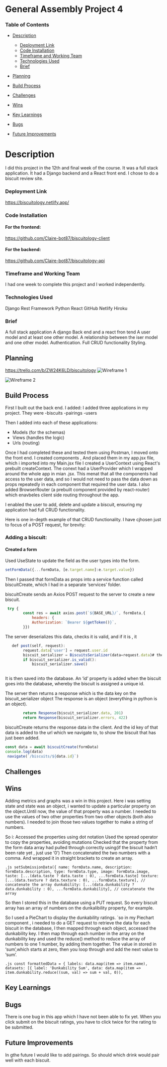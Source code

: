 # General Assembly Project 4

### Table of Contents
* [Description](#description)
    - [Deployment Link](#deployment-link)
    - [Code Installation](#code-installation)
    - [Timeframe and Working Team](#timeframe-and-working-team)
    - [Technologies Used](#technologies-used)
    - [Brief](#brief)
* [Planning](#planning)
 
* [Build Process](#build-process)
  
* [Challenges](#challenges)
* [Wins](#wins)
* [Key Learnings](#key-learnings)
* [Bugs](#bugs)
* [Future Improvements](#future-improvements)

# Description
I did this project in the 12th and final week of the course. It was a full stack application. It had a Django backend and a React front end.  I chose to do a biscuit review site.

### Deployment Link 
https://biscuitology.netlify.app/

### Code Installation


#### For the frontend:
https://github.com/Claire-bot87/biscuitology-client

#### For the backend:
https://github.com/Claire-bot87/biscuitology-api

### Timeframe and Working Team
I had one week to complete this project and I worked independently.


### Technologies Used
Django Rest Framework
Python
React
GitHub
Netlify
Hiroku


### Brief
A full stack application 
A django Back end and a react fron tend
A user model and at least one other model. 
A relationship between the iser model and one other model.
Authentication. 
Full CRUD functionality
Styling.


## Planning
https://trello.com/b/ZW24K6LD/biscuitology
![Wireframe 1](https://res.cloudinary.com/dpv0j8frj/image/upload/v1743422242/Screenshot_2025-03-31_at_12.54.22_gwq4ob.png)

![Wireframe 2](https://res.cloudinary.com/dpv0j8frj/image/upload/v1743422242/Screenshot_2025-03-31_at_12.54.42_wnucnw.png)

## Build Process

First I built out the back end. I added: I added three applications in my project. They were 
-biscuits 
-pairings 
-users

Then I added into each of these applications: 
- Models (for the schemas)
- Views (handles the logic)
- Urls (routing)
  
Once I had completed these and tested them using Postman, I moved onto the front end. I created components , And placed them in my app.jsx file, which i imported into my Main.jsx file
I created a UserContext using React's prebuilt createContext. The conext had a UserProvider which I wrapped around the whole app in mian .jsx. This menat that all the components had access to the user data, and so I would not need to pass the data down as props repeatedly in each component that required the user data.
I also added BrowserRouter (a prebuilt component provided by react-router) which enavbeles client side routing throughout the app.

I enabled the user to add, delete and update a biscuit, ensuring my application had full CRUD functionality.

Here is one in-depth example of that CRUD functionality. I have cjhosen just to focus of a POST request, for brevity:

### Adding a biscuit: 

#### Created a form 
Used UseState to update the field as the user types into the form.

```.js
setFormData({...formData, [e.target.name]:e.target.value})
```

Then I passed that formData as props into a service function called biscuitCreate, which I had in a separate ‘services’ folder.

biscuitCreate sends an Axios POST request to the server to create a new biscuit.

```.js
 try {
        const res = await axios.post(`${BASE_URL}/`, formData,{
            headers: {
            Authorization: `Bearer ${getToken()}`,
        }})
```

The server deserializes this data, checks it is valid, and if it is , it

```.js
   def post(self, request):
        request.data['user'] = request.user.id
        biscuit_serializer = BiscuitsSerializer(data=request.data)# the data key is for data that will be added
        if biscuit_serializer.is_valid():
            biscuit_serializer.save()
    
```

It is then saved into the database. 
An ‘id’ property is added when the biscuit goes into the database, whereby the biscuit is assigned a unique id.

The server then returns a response which is the data key on the biscuit_serializer object
The response is an object (everything in python is an object).

```.js
        return Response(biscuit_serializer.data, 201)
        return Response(biscuit_serializer.errors, 422)
```

biscuitCreate returns the response data in the client. And the id key of that data is added to the url which we navigate to, to show the biscuit that has just been added.

```.js
const data = await biscuitCreate(formData)
console.log(data)
 navigate(`/biscuits/${data.id}`)
```




## Challenges


## Wins
Adding metrics and graphs was a win in this project.
Here i was setting state and state was an object, i wanted to update a particular property on the object.Until now, the value of that property was a number. I needed to use the values of two other properties from two other objects (both also numbers). I needed to join those two values together to make a string of numbers.

So i:
Accessed the properties using dot notation
Used the spread operator to copy the properties, avoiding mutations
Checked that the property from the form data array had pulled through correctly using(if the biscuit hadn’t been rate yet , just use ‘0’)
Then concatenated the two numbers with a comma.
And wrapped it in straight brackets to create an array.

``.js
    setSubmissionData({
            name: formData.name,
            description: formData.description,
            type: formData.type,
            image: formData.image,
            taste: [...(data.taste ? data.taste : 0), ...formData.taste]
            texture: [...(data.texture ? data.texture : 0), ...formData.texture], // concatenate the array
            dunkability: [...(data.dunkability ? data.dunkability : 0), ...formData.dunkability], // concatenate the array
``

So then I stored this in the database using a PUT request.
So every biscuit array has an array of numbers on the dunkalibility property, for example. 

So I used a PieChart to display the dunkability ratings. `so in my Piechart component , i needed to do a GET request to retrieve the data for each biscuit in the database, I then mapped through each object, accessed the dunkability key. I then map through each number in the array on the dunkability key and used the reduce() method  to reduce the array of numbers to one 1 number, by adding them together.
The value in stored in ‘sum’,which starts at zero,  then you loop through and add the next value to ‘sum’.


		

``.js
const formattedData = {
                    labels: data.map(item => item.name),
                    datasets: [{
                        label: 'Dunkability Sum',
data: data.map(item => item.dunkability.reduce((sum, val) => sum + val, 0)),
``

## Key Learnings


## Bugs
There is one bug in this app which I have not been able to fix yet. When you click submit on the biscuit ratings, you have to click twice for the rating to be submitted.

## Future Improvements
In gthe future I would like to add pairings. So should which drink would pair well with each biscuit.
